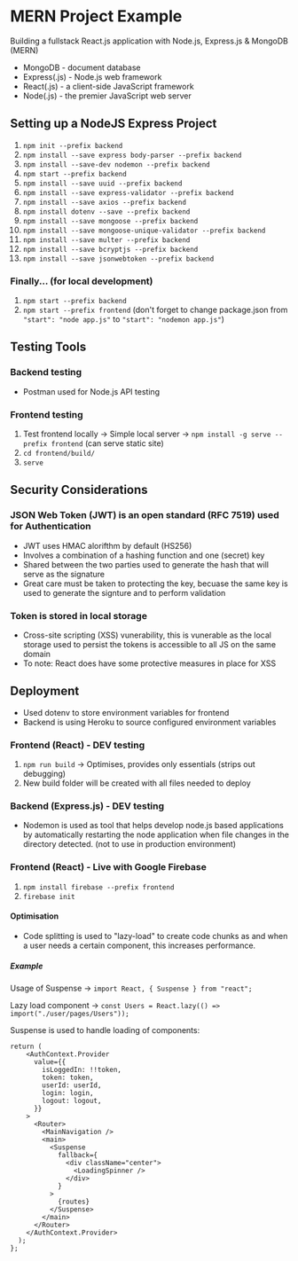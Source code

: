 # MERN Project Example
Building a fullstack React.js application with Node.js, Express.js &amp; MongoDB (MERN)

- MongoDB - document database
- Express(.js) - Node.js web framework
- React(.js) - a client-side JavaScript framework
- Node(.js) - the premier JavaScript web server

## Setting up a NodeJS Express Project

1. `npm init --prefix backend`
2. `npm install --save express body-parser --prefix backend`
3. `npm install --save-dev nodemon --prefix backend`
4. `npm start --prefix backend`
5. `npm install --save uuid --prefix backend`
6. `npm install --save express-validator --prefix backend`
7. `npm install --save axios --prefix backend`
8. `npm install dotenv --save --prefix backend`
9. `npm install --save mongoose --prefix backend`
10. `npm install --save mongoose-unique-validator --prefix backend`
11. `npm install --save multer --prefix backend`
12. `npm install --save bcryptjs --prefix backend`
13. `npm install --save jsonwebtoken --prefix backend`

### Finally... (for local development)

1. `npm start --prefix backend`
2. `npm start --prefix frontend` (don't forget to change package.json from `"start": "node app.js"` to `"start": "nodemon app.js"`)

## Testing Tools

### Backend testing

- Postman used for Node.js API testing

### Frontend testing

1. Test frontend locally -> Simple local server -> `npm install -g serve --prefix frontend` (can serve static site)
2. `cd frontend/build/`
3. `serve` 

## Security Considerations

### JSON Web Token (JWT) is an open standard (RFC 7519) used for Authentication

- JWT uses HMAC alorifthm by default (HS256)
- Involves a combination of a hashing function and one (secret) key 
- Shared between the two parties used to generate the hash that will serve as the signature
- Great care must be taken to protecting the key, becuase the same key is used to generate the signture and to perform validation

### Token is stored in local storage 

- Cross-site scripting (XSS) vunerability, this is vunerable as the local storage used to persist the tokens is accessible to all JS on the same domain
- To note: React does have some protective measures in place for XSS

## Deployment

- Used dotenv to store environment variables for frontend
- Backend is using Heroku to source configured environment variables

### Frontend (React) - DEV testing

1. `npm run build` -> Optimises, provides only essentials (strips out debugging)
2. New build folder will be created with all files needed to deploy

### Backend (Express.js) - DEV testing

- Nodemon is used as tool that helps develop node.js based applications by automatically restarting the node application when file changes in the directory detected. (not to use in production environment)

### Frontend (React) - Live with Google Firebase

1. `npm install firebase --prefix frontend`
2. `firebase init`



#### Optimisation 

- Code splitting is used to "lazy-load" to create code chunks as and when a user needs a certain component, this increases performance. 

##### Example

Usage of Suspense -> `import React, { Suspense } from "react";` 

Lazy load component -> `const Users = React.lazy(() => import("./user/pages/Users"));`

Suspense is used to handle loading of components:

```
return (
    <AuthContext.Provider
      value={{
        isLoggedIn: !!token,
        token: token,
        userId: userId,
        login: login,
        logout: logout,
      }}
    >
      <Router>
        <MainNavigation />
        <main>
          <Suspense
            fallback={
              <div className="center">
                <LoadingSpinner />
              </div>
            }
          >
            {routes}
          </Suspense>
        </main>
      </Router>
    </AuthContext.Provider>
  );
};
```




